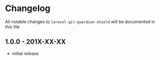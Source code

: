 # Changelog

All notable changes to `laravel-git-guardian-shield` will be documented in this file

## 1.0.0 - 201X-XX-XX

- initial release
